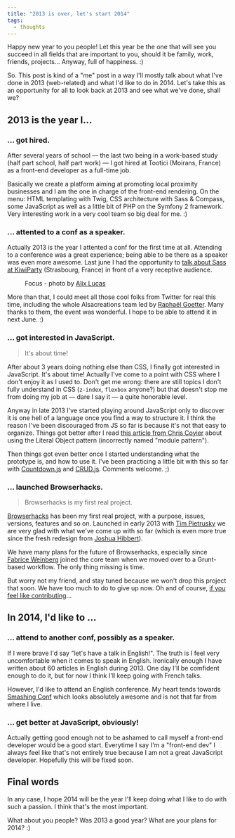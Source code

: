 ```yaml
---
title: "2013 is over, let's start 2014"
tags:
  - thoughts
---
```


Happy new year to you people! Let this year be the one that will see you succeed in all fields that are important to you, should it be family, work, friends, projects... Anyway, full of happiness. :)

So. This post is kind of a "me" post in a way I'll mostly talk about what I've done in 2013 (web-related) and what I'd like to do in 2014. Let's take this as an opportunity for all to look back at 2013 and see what we've done, shall we?

## 2013 is the year I...

### ... got hired.

After several years of school &mdash; the last two being in a work-based study (half part school, half part work) &mdash; I got hired at Tootici (Moirans, France) as a front-end developer as a full-time job.

Basically we create a platform aiming at promoting local proximity businesses and I am the one in charge of the front-end rendering. On the menu: HTML templating with Twig, CSS architecture with Sass &amp; Compass, some JavaScript as well as a little bit of PHP on the Symfony 2 framework. Very interesting work in a very cool team so big deal for me. :)

### ... attented to a conf as a speaker.

Actually 2013 is the year I attented a conf for the first time at all. Attending to a conference was a great experience; being able to be there as a speaker was even more awesome. Last june I had the opportunity to [talk about Sass at KiwiParty](https://hugogiraudel.com/2013/07/01/feedbacks-kiwiparty/) (Strasbourg, France) in front of a very receptive audience.

<figure class="figure">
<img src="/assets/images/feedbacks-kiwiparty__hugo-giraudel.jpg" alt="">
<figcaption>Focus - photo by <a target="_blank" rel="noopener noreferrer" href="http://alixlucas.com">Alix Lucas</a></figcaption>
</figure>

More than that, I could meet all those cool folks from Twitter for real this time, including the whole Alsacreations team led by [Raphaël Goetter](https://twitter.com/goetter). Many thanks to them, the event was wonderful. I hope to be able to attend it in next June. :)

### ... got interested in JavaScript.

> It's about time!

After about 3 years doing nothing else than CSS, I finally got interested in JavaScript. It's about time! Actually I've come to a point with CSS where I don't enjoy it as I used to. Don't get me wrong: there are still topics I don't fully understand in CSS (`z-index`, `flexbox` anyone?) but that doesn't stop me from doing my job at &mdash; dare I say it &mdash; a quite honorable level.

Anyway in late 2013 I've started playing around JavaScript only to discover it is one hell of a language once you find a way to structure it. I think the reason I've been discouraged from JS so far is because it's not that easy to organize. Things got better after I read [this article from Chris Coyier](https://css-tricks.com/how-do-you-structure-javascript-the-module-pattern-edition/) about using the Literal Object pattern (incorrectly named "module pattern").

Then things got even better once I started understanding what the prototype is, and how to use it. I've been practicing a little bit with this so far with [Countdown.js](https://github.com/HugoGiraudel/Countdown.js) and [CRUD.js](https://github.com/HugoGiraudel/CRUD.js). Comments welcome. ;)

### ... launched Browserhacks.

> Browserhacks is my first real project.

[Browserhacks](http://browserhacks.com) has been my first real project, with a purpose, issues, versions, features and so on. Launched in early 2013 with [Tim Pietrusky](https://twitter.com/timpietrusky) we are very glad with what we've come up with so far (which is even more true since the fresh redesign from [Joshua Hibbert](https://twitter.com/_joshnh)).

We have many plans for the future of Browserhacks, especially since [Fabrice Weinberg](https://twitter.com/fweinb) joined the core team when we moved over to a Grunt-based workflow. The only thing missing is time.

But worry not my friend, and stay tuned because we won't drop this project that soon. We have too much to do to give up now. Oh and of course, [if you feel like contributing](https://github.com/4ae9b8/browserhacks/)...

## In 2014, I'd like to ...

### ... attend to another conf, possibly as a speaker.

If I were brave I'd say "let's have a talk in English!". The truth is I feel very uncomfortable when it comes to speak in English. Ironically enough I have written about 60 articles in English during 2013. One day I'll be comfident enough to do it, but for now I think I'll keep going with French talks.

However, I'd like to attend an English conference. My heart tends towards [Smashing Conf](https://smashingconf.com/) which looks absolutely awesome and is not that far from where I live.

### ... get better at JavaScript, obviously!

Actually getting good enough not to be ashamed to call myself a front-end developer would be a good start. Everytime I say I'm a "front-end dev" I always feel like that's not entirely true because I am not a great JavaScript developer. Hopefully this will be fixed soon.

## Final words

In any case, I hope 2014 will be the year I'll keep doing what I like to do with such a passion. I think that's the most important.

What about you people? Was 2013 a good year? What are your plans for 2014? :)
